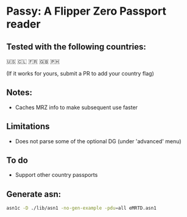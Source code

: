 # Passy: A Flipper Zero Passport reader

## Tested with the following countries:
🇺🇸
🇨🇱
🇫🇷
🇬🇧
🇵🇭

(If it works for yours, submit a PR to add your country flag)

## Notes:
 - Caches MRZ info to make subsequent use faster

## Limitations
 - Does not parse some of the optional DG (under 'advanced' menu)

## To do
 - Support other country passports

## Generate asn:

```bash
asn1c -D ./lib/asn1 -no-gen-example -pdu=all eMRTD.asn1
```
